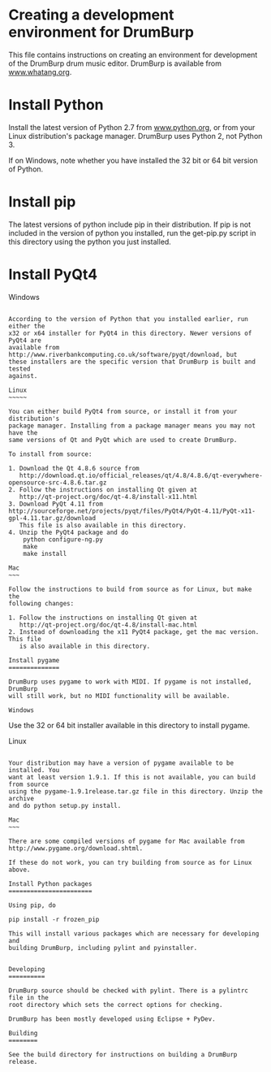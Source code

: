 Creating a development environment for DrumBurp
===============================================

This file contains instructions on creating an environment for development of
the DrumBurp drum music editor. DrumBurp is available from www.whatang.org.

Install Python
==============

Install the latest version of Python 2.7 from www.python.org, or from your
Linux distribution's package manager. DrumBurp uses Python 2, not Python 3.

If on Windows, note whether you have installed the 32 bit or 64 bit version
of Python.

Install pip
===========

The latest versions of python include pip in their distribution. If pip is not
included in the version of python you installed, run the get-pip.py script in
this directory using the python you just installed.

Install PyQt4
=============

Windows
~~~~~~~

According to the version of Python that you installed earlier, run either the 
x32 or x64 installer for PyQt4 in this directory. Newer versions of PyQt4 are
available from http://www.riverbankcomputing.co.uk/software/pyqt/download, but
these installers are the specific version that DrumBurp is built and tested 
against.

Linux
~~~~~

You can either build PyQt4 from source, or install it from your distribution's
package manager. Installing from a package manager means you may not have the
same versions of Qt and PyQt which are used to create DrumBurp.

To install from source:

1. Download the Qt 4.8.6 source from 
   http://download.qt.io/official_releases/qt/4.8/4.8.6/qt-everywhere-opensource-src-4.8.6.tar.gz
2. Follow the instructions on installing Qt given at 
   http://qt-project.org/doc/qt-4.8/install-x11.html
3. Download PyQt 4.11 from http://sourceforge.net/projects/pyqt/files/PyQt4/PyQt-4.11/PyQt-x11-gpl-4.11.tar.gz/download
   This file is also available in this directory.
4. Unzip the PyQt4 package and do
	python configure-ng.py
	make
	make install

Mac
~~~

Follow the instructions to build from source as for Linux, but make the 
following changes:

1. Follow the instructions on installing Qt given at
   http://qt-project.org/doc/qt-4.8/install-mac.html
2. Instead of downloading the x11 PyQt4 package, get the mac version. This file 
   is also available in this directory.  

Install pygame
==============

DrumBurp uses pygame to work with MIDI. If pygame is not installed, DrumBurp
will still work, but no MIDI functionality will be available.

Windows
~~~~~~~

Use the 32 or 64 bit installer available in this directory to install pygame.

Linux
~~~~~

Your distribution may have a version of pygame available to be installed. You
want at least version 1.9.1. If this is not available, you can build from source
using the pygame-1.9.1release.tar.gz file in this directory. Unzip the archive
and do python setup.py install.

Mac
~~~

There are some compiled versions of pygame for Mac available from 
http://www.pygame.org/download.shtml.

If these do not work, you can try building from source as for Linux above.

Install Python packages
=======================

Using pip, do

pip install -r frozen_pip

This will install various packages which are necessary for developing and
building DrumBurp, including pylint and pyinstaller.
 

Developing
==========

DrumBurp source should be checked with pylint. There is a pylintrc file in the
root directory which sets the correct options for checking.

DrumBurp has been mostly developed using Eclipse + PyDev.

Building
========

See the build directory for instructions on building a DrumBurp release.
